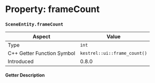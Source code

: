 
# Property: frameCount
### `SceneEntity.frameCount`

| Aspect | Value |
| --- | --- |
| Type | `int` |
| C++ Getter Function Symbol | `kestrel::ui::frame_count()` |
| Introduced | 0.8.0 |

#### Getter Description

